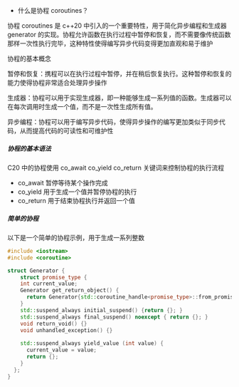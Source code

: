 - 什么是协程 coroutines？

协程 coroutines 是 c++20 中引入的一个重要特性，用于简化异步编程和生成器 generator 的实现。协程允许函数在执行过程中暂停和恢复，而不需要像传统函数那样一次性执行完毕，这种特性使得编写异步代码变得更加直观和易于维护

协程的基本概念

暂停和恢复：携程可以在执行过程中暂停，并在稍后恢复执行。这种暂停和恢复的能力使得协程非常适合处理异步操作

生成器：协程可以用于实现生成器，即一种能够生成一系列值的函数。生成器可以在每次调用时生成一个值，而不是一次性生成所有值。

异步编程：协程可以用于编写异步代码，使得异步操作的编写更加类似于同步代码，从而提高代码的可读性和可维护性



##### 协程的基本语法

C20 中的协程使用 co_await co_yield co_return 关键词来控制协程的执行流程

- co_await 暂停等待某个操作完成
- co_yield 用于生成一个值并暂停协程的执行
- co_return 用于结束协程执行并返回一个值



##### 简单的协程

以下是一个简单的协程示例，用于生成一系列整数

~~~C++
#include <iostream>
#include <coroutine>

struct Generator {
	struct promise_type {
    int current_value;
    Generator get_return_object() {
      return Generator{std::coroutine_handle<promise_type>::from_promise(*this)};
    }
    std::suspend_always initial_suspend() {return {}; }
    std::suspend_always final_suspend() noexcept { return {}; }
    void return_void() {}
    void unhandled_exception() {}
    
    std::suspend_always yield_value (int value) {
      current_value = value;
      return {};
    }
  };
}
~~~





































